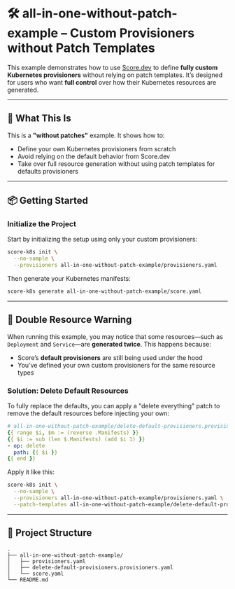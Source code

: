 # 🛠 all-in-one-without-patch-example – Custom Provisioners without Patch Templates

This example demonstrates how to use [Score.dev](https://score.dev) to define **fully custom Kubernetes provisioners** without relying on patch templates. It’s designed for users who want **full control** over how their Kubernetes resources are generated.

---

## 📌 What This Is

This is a **"without patches"** example. It shows how to:

* Define your own Kubernetes provisioners from scratch
* Avoid relying on the default behavior from Score.dev
* Take over full resource generation without using patch templates for defaults provisioners

---

## 📦 Getting Started

### Initialize the Project

Start by initializing the setup using only your custom provisioners:

```bash
score-k8s init \
  --no-sample \
  --provisioners all-in-one-without-patch-example/provisioners.yaml
```

Then generate your Kubernetes manifests:

```bash
score-k8s generate all-in-one-without-patch-example/score.yaml
```

---

## 🧯 Double Resource Warning

When running this example, you may notice that some resources—such as `Deployment` and `Service`—are **generated twice**. This happens because:

* Score’s **default provisioners** are still being used under the hood
* You’ve defined your own custom provisioners for the same resource types

### Solution: Delete Default Resources

To fully replace the defaults, you can apply a "delete everything" patch to remove the default resources before injecting your own:

```yaml
# all-in-one-without-patch-example/delete-default-provisioners.provisioners.yaml
{{ range $i, $m := (reverse .Manifests) }}
{{ $i := sub (len $.Manifests) (add $i 1) }}
- op: delete
  path: {{ $i }}
{{ end }}
```

Apply it like this:

```bash
score-k8s init \
  --no-sample \
  --provisioners all-in-one-without-patch-example/provisioners.yaml \
  --patch-templates all-in-one-without-patch-example/delete-default-provisioners.provisioners.yaml
```

---

## 📁 Project Structure

```
.
├── all-in-one-without-patch-example/
│   ├── provisioners.yaml
│   ├── delete-default-provisioners.provisioners.yaml
│   └── score.yaml
└── README.md
```
